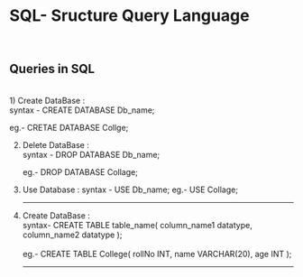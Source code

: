 <h1>SQL- Sructure Query Language</h1> <br>

<h2>Queries in SQL</h2> <br>
1) Create DataBase : <br>
   syntax - CREATE DATABASE Db_name; <br>

eg.- CRETAE DATABASE Collge; <br>

2. Delete DataBase : <br>
   syntax - DROP DATABASE Db_name; <br>

   eg.- DROP DATABASE Collage; <br>

3. Use Database :
   syntax - USE Db_name;
   eg.- USE Collage; <hr>

4. Create DataBase : <br>
   syntax- CREATE TABLE table_name(
   column_name1 datatype,
   column_name2 datatype
   ); <br><br>
   eg.- CREATE TABLE College(
   rollNo INT,
   name VARCHAR(20),
   age INT
   ); <hr>
